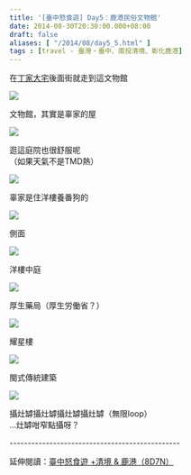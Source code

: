 ```yaml
---
title: '[臺中怒食遊] Day5：鹿港民俗文物館'
date: 2014-08-30T20:30:00.000+08:00
draft: false
aliases: [ "/2014/08/day5_5.html" ]
tags : [travel - 臺灣・臺中、南投清境、彰化鹿港]
---
```


在[丁家大宅](http://www.hidie.net/2014/08/day5_18.html)後面街就走到這文物館  

[![](https://4.bp.blogspot.com/-Q4sZwnV9ZzE/XEww2K13ABI/AAAAAAAAGsU/HZkXRXzZhCUTnk9bIhqQLttK9WjII79dACLcBGAs/s640/14893661480_98a59ba01d_z.jpg)](https://4.bp.blogspot.com/-Q4sZwnV9ZzE/XEww2K13ABI/AAAAAAAAGsU/HZkXRXzZhCUTnk9bIhqQLttK9WjII79dACLcBGAs/s1600/14893661480_98a59ba01d_z.jpg)

文物館，其實是辜家的屋  

[![](https://3.bp.blogspot.com/-ZS2GV3-wp-o/XEww7E83KRI/AAAAAAAAGsY/xsnxgc5R8ZE6Gj90fQB8cEMQ9XMx1DJlQCLcBGAs/s640/15079948692_1066aeedde_z.jpg)](https://3.bp.blogspot.com/-ZS2GV3-wp-o/XEww7E83KRI/AAAAAAAAGsY/xsnxgc5R8ZE6Gj90fQB8cEMQ9XMx1DJlQCLcBGAs/s1600/15079948692_1066aeedde_z.jpg)

逛這庭院也很舒服呢  
（如果天氣不是TMD熱）  

[![](https://3.bp.blogspot.com/-76fq3jt5oZ8/XEwxAcy2UiI/AAAAAAAAGsc/oPdZJNPCC34iEOdP8J1KQa5PP-iHSVYaQCLcBGAs/s640/14893660670_60dff5bd9c_z.jpg)](https://3.bp.blogspot.com/-76fq3jt5oZ8/XEwxAcy2UiI/AAAAAAAAGsc/oPdZJNPCC34iEOdP8J1KQa5PP-iHSVYaQCLcBGAs/s1600/14893660670_60dff5bd9c_z.jpg)

辜家是住洋樓養番狗的  

[![](https://4.bp.blogspot.com/-Bv2No1D5hvM/XEwxFFgyRiI/AAAAAAAAGsg/TxO1mYoT7oQSTv6RkFOEfX6QJvbmqG7xwCLcBGAs/s640/14893610399_eece9bfdc8_z.jpg)](https://4.bp.blogspot.com/-Bv2No1D5hvM/XEwxFFgyRiI/AAAAAAAAGsg/TxO1mYoT7oQSTv6RkFOEfX6QJvbmqG7xwCLcBGAs/s1600/14893610399_eece9bfdc8_z.jpg)

側面  

[![](https://1.bp.blogspot.com/-1p6IC5OaGqc/XEwxJXSGo7I/AAAAAAAAGso/9JJbMB-e-T8y6puoRWGSIiel4znJ7xeHgCLcBGAs/s640/14893748407_76e12934d5_z.jpg)](https://1.bp.blogspot.com/-1p6IC5OaGqc/XEwxJXSGo7I/AAAAAAAAGso/9JJbMB-e-T8y6puoRWGSIiel4znJ7xeHgCLcBGAs/s1600/14893748407_76e12934d5_z.jpg)

洋樓中庭  

[![](https://1.bp.blogspot.com/-W8UagYu2tp4/XEwxOJRop2I/AAAAAAAAGsw/DXuO40tZZB8fsJ2AATikBtkB7LBNInxigCLcBGAs/s640/15079945912_6b3b5c816c_z.jpg)](https://1.bp.blogspot.com/-W8UagYu2tp4/XEwxOJRop2I/AAAAAAAAGsw/DXuO40tZZB8fsJ2AATikBtkB7LBNInxigCLcBGAs/s1600/15079945912_6b3b5c816c_z.jpg)

厚生藥局（厚生労働省？）  

[![](https://1.bp.blogspot.com/-EKpIo6DoFB8/XEwxS5TRDJI/AAAAAAAAGs4/P2_R59tpuvg2GElmYR9v2kR1Dv8EtkOaQCLcBGAs/s640/14893749497_0910633fde_z.jpg)](https://1.bp.blogspot.com/-EKpIo6DoFB8/XEwxS5TRDJI/AAAAAAAAGs4/P2_R59tpuvg2GElmYR9v2kR1Dv8EtkOaQCLcBGAs/s1600/14893749497_0910633fde_z.jpg)

耀星樓  

[![](https://3.bp.blogspot.com/-Q336rlYw_v0/XEwxX7Q5WaI/AAAAAAAAGtA/0kDHfp9cMXsf_MzSXuYcrDrcmCVG8iBLgCLcBGAs/s640/15080302465_84ddff6a21_z.jpg)](https://3.bp.blogspot.com/-Q336rlYw_v0/XEwxX7Q5WaI/AAAAAAAAGtA/0kDHfp9cMXsf_MzSXuYcrDrcmCVG8iBLgCLcBGAs/s1600/15080302465_84ddff6a21_z.jpg)

閩式傳統建築  

[![](https://4.bp.blogspot.com/-beMj8TYaiak/XEwxc2rMdDI/AAAAAAAAGtE/nidOEqoEyK0HhPP9Fr40PRXNNV6GByM2wCLcBGAs/s640/14893609489_92a9f0e9bc_z.jpg)](https://4.bp.blogspot.com/-beMj8TYaiak/XEwxc2rMdDI/AAAAAAAAGtE/nidOEqoEyK0HhPP9Fr40PRXNNV6GByM2wCLcBGAs/s1600/14893609489_92a9f0e9bc_z.jpg)

攝灶罅攝灶罅攝灶罅攝灶罅（無限loop）  
...灶罅咁窄點攝呀？  
  
\-----------------------------------------------  
  
延伸閱讀：[臺中怒食遊 +清境 & 鹿港（8D7N）](http://www.hidie.net/2014/09/8d7n.html)